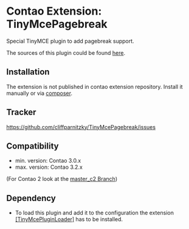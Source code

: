 Contao Extension: TinyMcePagebreak
==================================

Special TinyMCE plugin to add pagebreak support.

The sources of this plugin could be found [here](http://www.tinymce.com/wiki.php/Plugin:pagebreak).


Installation
------------

The extension is not published in contao extension repository.
Install it manually or via [composer](https://packagist.org/packages/cliffparnitzky/tiny-mce-pagebreak).


Tracker
-------

https://github.com/cliffparnitzky/TinyMcePagebreak/issues


Compatibility
-------------

- min. version: Contao 3.0.x
- max. version: Contao 3.2.x

(For Contao 2 look at the [master_c2 Branch](https://github.com/cliffparnitzky/TinyMcePagebreak/tree/master_c2))


Dependency
----------

- To load this plugin and add it to the configuration the extension [[TinyMcePluginLoader]](https://github.com/cliffparnitzky/TinyMcePluginLoader) has to be installed.